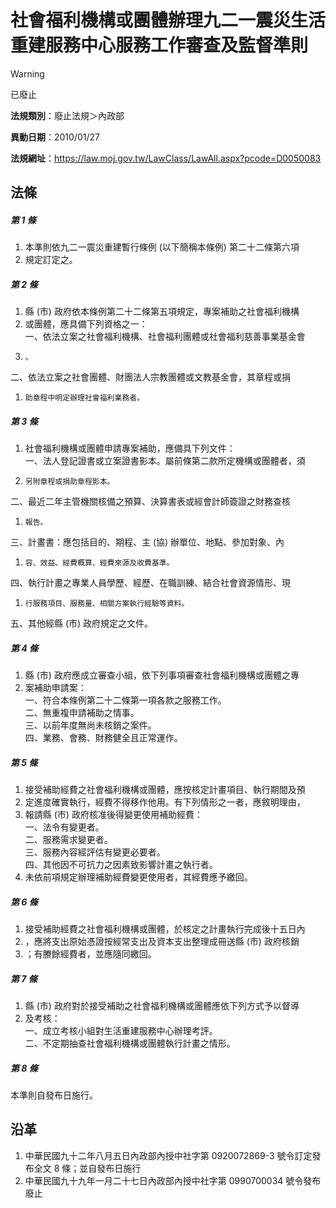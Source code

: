 # 社會福利機構或團體辦理九二一震災生活重建服務中心服務工作審查及監督準則


> [!WARNING]
> 已廢止


**法規類別**：廢止法規＞內政部

**異動日期**：2010/01/27  

**法規網址**：https://law.moj.gov.tw/LawClass/LawAll.aspx?pcode=D0050083



## 法條
##### 第 1 條
1. 本準則依九二一震災重建暫行條例 (以下簡稱本條例) 第二十二條第六項
1. 規定訂定之。

##### 第 2 條
1. 縣 (市) 政府依本條例第二十二條第五項規定，專案補助之社會福利機構
1. 或團體，應具備下列資格之一：  
一、依法立案之社會福利機構、社會福利團體或社會福利慈善事業基金會
1.     。  
二、依法立案之社會團體、財團法人宗教團體或文教基金會，其章程或捐
1.     助章程中明定辦理社會福利業務者。

##### 第 3 條
1. 社會福利機構或團體申請專案補助，應備具下列文件：  
一、法人登記證書或立案證書影本。屬前條第二款所定機構或團體者，須
1.     另附章程或捐助章程影本。  
二、最近二年主管機關核備之預算、決算書表或經會計師簽證之財務查核
1.     報告。  
三、計畫書：應包括目的、期程、主 (協) 辦單位、地點、參加對象、內
1.     容、效益、經費概算、經費來源及收費基準。  
四、執行計畫之專業人員學歷、經歷、在職訓練、結合社會資源情形、現
1.     行服務項目、服務量、相關方案執行經驗等資料。  
五、其他經縣 (市) 政府規定之文件。

##### 第 4 條
1. 縣 (市) 政府應成立審查小組，依下列事項審查社會福利機構或團體之專
1. 案補助申請案：  
一、符合本條例第二十二條第一項各款之服務工作。  
二、無重複申請補助之情事。  
三、以前年度無尚未核銷之案件。  
四、業務、會務、財務健全且正常運作。

##### 第 5 條
1. 接受補助經費之社會福利機構或團體，應按核定計畫項目、執行期間及預
1. 定進度確實執行，經費不得移作他用。有下列情形之一者，應敘明理由，
1. 報請縣 (市) 政府核准後得變更使用補助經費：  
一、法令有變更者。  
二、服務需求變更者。  
三、服務內容經評估有變更必要者。  
四、其他因不可抗力之因素致影響計畫之執行者。
1. 未依前項規定辦理補助經費變更使用者，其經費應予繳回。

##### 第 6 條
1. 接受補助經費之社會福利機構或團體，於核定之計畫執行完成後十五日內
1. ，應將支出原始憑證按經常支出及資本支出整理成冊送縣 (市) 政府核銷
1. ；有賸餘經費者，並應隨同繳回。

##### 第 7 條
1. 縣 (市) 政府對於接受補助之社會福利機構或團體應依下列方式予以督導
1. 及考核：  
一、成立考核小組對生活重建服務中心辦理考評。  
二、不定期抽查社會福利機構或團體執行計畫之情形。

##### 第 8 條
本準則自發布日施行。

## 沿革
1. 中華民國九十二年八月五日內政部內授中社字第 0920072869-3 號令訂定發布全文 8  條；並自發布日施行
1. 中華民國九十九年一月二十七日內政部內授中社字第 0990700034 號令發布廢止  
